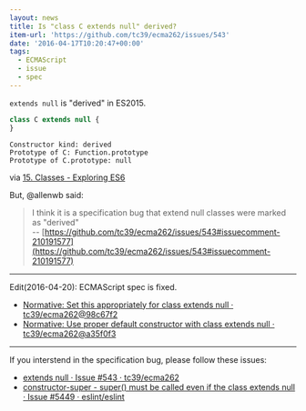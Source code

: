 ```yaml
---
layout: news
title: Is "class C extends null" derived?
item-url: 'https://github.com/tc39/ecma262/issues/543'
date: '2016-04-17T10:20:47+00:00'
tags:
  - ECMAScript
  - issue
  - spec
---
```

`extends null` is "derived" in ES2015.

```js
class C extends null {
}
```

    Constructor kind: derived
    Prototype of C: Function.prototype
    Prototype of C.prototype: null

via [15. Classes - Exploring ES6](http://exploringjs.com/es6/ch_classes.html "15. Classes")


But, @allenwb said:

> I think it is a specification bug that extend null classes were marked as "derived"  
> -- [https://github.com/tc39/ecma262/issues/543#issuecomment-210191577](https://github.com/tc39/ecma262/issues/543#issuecomment-210191577)

----

Edit(2016-04-20): ECMAScript spec is fixed.

- [Normative: Set this appropriately for class extends null · tc39/ecma262@98c67f2](https://github.com/tc39/ecma262/commit/98c67f2c2696652005ab7fb7284fe8b4661a5dbf "Normative: Set this appropriately for class extends null · tc39/ecma262@98c67f2")
- [Normative: Use proper default constructor with class extends null · tc39/ecma262@a35f0f3](https://github.com/tc39/ecma262/commit/a35f0f3b8ac53bbfa019bd35989c4027ce4976e4 "Normative: Use proper default constructor with class extends null · tc39/ecma262@a35f0f3")

----

If you interstend in the specification bug, please follow  these issues:

- [extends null · Issue #543 · tc39/ecma262](https://github.com/tc39/ecma262/issues/543 "extends null · Issue #543 · tc39/ecma262")
- [constructor-super - super() must be called even if the class extends null · Issue #5449 · eslint/eslint](https://github.com/eslint/eslint/issues/5449 "constructor-super - super() must be called even if the class extends null · Issue #5449 · eslint/eslint")



